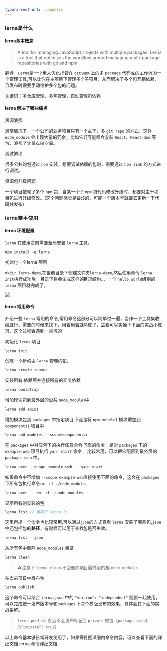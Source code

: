```yaml
---
typora-root-url: ../public
---
```


### lerna是什么

#### lerna基本概念

> A tool for managing JavaScript projects with multiple packages. Lerna is a tool that optimizes the workflow around managing multi-package repositories with git and npm.

翻译：`Lerna`是一个用来优化托管在 `git\npm` 上的多 `package` 代码库的工作流的一个管理工具,可以让你在主项目下管理多个子项目，从而解决了多个包互相依赖，且发布时需要手动维护多个包的问题。

关键词：多仓库管理，多包管理，自动管理包依赖

#### lerna 解决了哪些痛点

资源浪费

通常情况下，一个公司的业务项目只有一个主干，多 `git repo` 的方式，这样 `node_module` 会出现大量的冗余，比如它们可能都会安装 `React`、`React-dom` 等包，浪费了大量存储空间。

调试繁琐

很多公共的包通过 `npm` 安装，想要调试依赖的包时，需要通过 `npm link` 的方式进行调试。

资源包升级问题

一个项目依赖了多个 `npm` 包，当某一个子 `npm` 包代码修改升级时，都要对主干项目包进行升级修改。(这个问题感觉是最烦的，可能一个版本号就要去更新一下代码并发布)

### lerna基本使用

#### lerna 环境配置

`lerna` 在使用之前需要全局安装 `lerna` 工具。

```
npm install -g lerna
```

初始化一个lerna 项目

`mkdir lerna-demo`,在当前目录下创建文件夹`lerna-demo`,然后使用命令 `lerna init`执行成功后，目录下将会生成这样的目录结构。，一个 `hello world`级别的 `lerna` 项目就完成了。

![](/images/1.png)

#### lerna 常用命令

介绍一些 `lerna` 常用的命令,常用命令这部分可以简单过一遍，当作一个工具集收藏就行，需要的时候来找下，用着用着就熟练了，主要可以实操下下面的实战小练习，这个过程会遇到一些坑的

初始化 `lerna` 项目

```
lerna init
```

创建一个新的由 `lerna` 管理的包。

```go
lerna create <name>
```

安装所有·依赖项并连接所有的交叉依赖

```go
lerna bootstrap
```

增加模块包到最外层的公共 `node_modules`中

```go
lerna add axios
```

增加模块包到 `packages` 中指定项目 下面是将 `npm-modele1` 模块增加到 `components1` 项目中

```go
lerna add modele1 --scope=components1
```

在 `packages` 中对应包下的执行任意命令 下面的命令，是对 `packages` 下的 `example-web` 项目执行 `yarn start` 命令 ，比较常用，可以把它配置到最外层的 `package.json` 中。

```go
lerna exec --scope example-web -- yarn start
```

如果命令中不增加 `--scope example-web`直接使用下面的命令，这会在 `packages` 下所有包执行命令`rm -rf ./node_modules`

```go
lerna exec -- rm -rf ./node_modules
```

显示所有的安装的包

```go
lerna list // 等同于 lerna ls
```

这里再提一个命令也比较常用,可以通过`json`的方式查看 `lerna` 安装了哪些包,`json` 中还包括包的**路径**，有时候可以用于查找包是否生效。

```go
lerna list --json
```

从所有包中删除 `node_modules` 目录

```go
lerna clean
```

> ⚠️注意下 `lerna clean` 不会删除项目最外层的根 `node_modules`

在当前项目中发布包

```go
lerna publish
```

这个命令可以结合 `lerna.json` 中的  `"version": "independent"` 配置一起使用，可以完成统一发布版本号和`packages` 下每个模版发布的效果，具体会在下面的实战讲解。

> `lerna publish` 永远不会发布标记为 `private` 的包（`package.json中的”private“: true`）

以上命令基本够日常开发使用了，如果需要更详细内命令内容，可以查看下面的详细文档 lerna 命令详细文档





